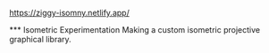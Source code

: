 https://ziggy-isomny.netlify.app/

*** Isometric Experimentation
Making a custom isometric projective graphical library.

